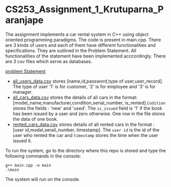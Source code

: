 # CS253_Assignment_1_Krutuparna_Paranjape

The assignment implements a car rental system in C++ using object oriented programming paradigms. The code is present in main.cpp. There are 3 kinds of users and each of them have different functionalities and specifications. They are outlined in the Problem Statement. All functionalities of the statement have been implemented acccordingly. There are 3 csv files which serve as databases.

[problem Statement]()


- [all_users_data.csv]() stores [name,id,password,type of user,user_record]. The type of user '1' is for customer, '2' is for employee and '3' is for manager. 
- [all_cars_data.csv]() stores the details of all cars in the format: [model_name,manufacturer,condition,serial_number, is_rented].```Codition``` stores the fields : 'new' and 'used'. The ```is_issued``` field is '1' if the book has been issued by a user and zero otherwise. One row in the file stores the data of one book.
- [rented_cars_data.csv]() stores details of all rented cars in the format :  [user id,model,serail_number, timestamp]. The ```user id``` is the id of the user who rented the car and ```timestamp``` stores the time when the user issued it.

To run the system, go to the directory where this repo is stored and type the following commands in the console:
```
g++ main.cpp -o main
.\main
```
The system will run on the console. 
